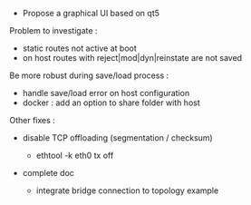
  * Propose a graphical UI based on qt5

Problem to investigate :
  - static routes not active at boot
  - on host routes with reject|mod|dyn|reinstate are not saved

Be more robust during save/load process :
  - handle save/load error on host configuration
  - docker : add an option to share folder with host

Other fixes :
  - disable TCP offloading (segmentation / checksum)
    - ethtool -k eth0 tx off

  - complete doc
     - integrate bridge connection to topology example
